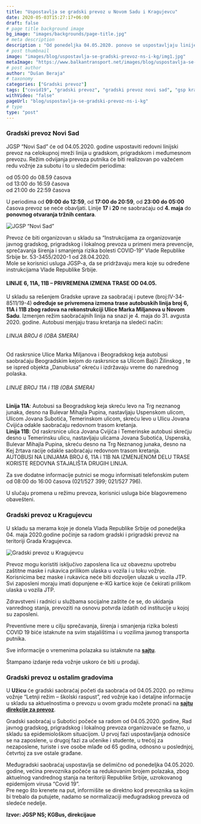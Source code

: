```yaml
---
title: "Uspostavlja se gradski prevoz u Novom Sadu i Kragujevcu"
date: 2020-05-03T15:27:17+06:00
draft: false
# page title background image
bg_image: "images/backgrounds/page-title.jpg"
# meta description
description : "Od ponedeljka 04.05.2020. ponovo se uspostavljaju linije gradskog prevoza u Novom Sadu i Kragujevcu, uspostavljaju se i prvi polasci na međugradskim linijama u Srbiji."
# post thumbnail
image: "images/blog/uspostavlja-se-gradski-prevoz-ns-i-kg/img1.jpg"
metaImage: "https://www.balkantransport.net/images/blog/uspostavlja-se-gradski-prevoz-ns-i-kg/img1.jpg"
# post author
author: "Dušan Beraja"
# taxonomy
categories: ["Gradski prevoz"]
tags: ["covid19", "gradski prevoz", "gradski prevoz novi sad", "gsp kragujevac", "gsp subotica", "gsp užice", "međugradski prevoz", "javni prevoz"]
withVideo: "false"
pageUrl: "blog/uspostavlja-se-gradski-prevoz-ns-i-kg"
# type
type: "post"
---
```


### Gradski prevoz Novi Sad

JGSP “Novi Sad” će od 04.05.2020. godine uspostaviti redovni linijski prevoz na celokupnoj mreži linija u gradskom, prigradskom i međumesnom prevozu. Režim odvijanja prevoza putnika će biti realizovan po važećem redu vožnje za subotu i to u sledećim periodima:

od 05:00 do 08.59 časova\
od 13:00 do 16:59 časova\
od 21:00 do 22:59 časova

U periodima od **09:00 do 12:59**, od **17:00 do 20:59**, od **23:00 do 05:00** časova prevoz se neće obavljati.
Linije **17** i **20** ne saobraćaju od **4. maja** do **ponovnog otvaranja tržnih centara**.

![JGSP “Novi Sad”](/images/blog/uspostavlja-se-gradski-prevoz-ns-i-kg/img2.jpg "JGSP “Novi Sad”")

Prevoz će biti organizovan u skladu sa “Instrukcijama za organizovanje javnog gradskog, prigradskog i lokalnog prevoza u primeni mera prevencije, sprečavanja širenja i smanjenja rizika bolesti COVID-19“ Vlade Republike Srbije br. 53-3455/2020-1 od 28.04.2020.\
Mole se korisnici usluga JGSP-a, da se pridržavaju mera koje su određene instrukcijama Vlade Republike Srbije.

#### LINIJE 6, 11A, 11B – PRIVREMENA IZMENA TRASE OD 04.05.

U skladu sa rešenjem Gradske uprave za saobraćaj i puteve (broj:IV-34-8511/19-4) **određuje se privremena izmena trase autobuskih linija broj 6, 11A i 11B zbog radova na rekonstrukciji Ulice Marka Miljanova u Novom Sadu**. Izmenjen režim saobraćajnih linija na snazi je 4. maja do 31. avgusta 2020. godine. Autobusi menjaju trasu kretanja na sledeći način:

###### LINIJA BROJ 6 (OBA SMERA)

Od raskrsnice Ulice Marka Miljanova i Beogradskog keja autobusi saobraćaju Beogradskim kejom do raskrsnice sa Ulicom Bajči Žilinskog , te se ispred objekta „Danubiusa“ okreću i izdržavaju vreme do narednog polaska.

###### LINIJE BROJ 11A i 11B (OBA SMERA)

**Linija 11A**: Autobusi sa Beogradskog keja skreću levo na Trg neznanog junaka, desno na Bulevar Mihajla Pupina, nastavljaju Uspenskom ulicom, Ulicom Jovana Subotića, Temerinskom ulicom, skreću levo u Ulicu Jovana Cvijića odakle saobraćaju redovnom trasom kretanja.\
**Linija 11B**: Od raskrsnice ulica Jovana Cvijića i Temerinske autobusi skrećju desno u Temerinsku ulicu, nastavljaju ulicama Jovana Subotića, Uspenska, Bulevar Mihajla Pupina, skreću desno na Trg Neznanog junaka, desno na Kej žrtava racije odakle saobraćaju redovnom trasom kretanja.\
AUTOBUSI NA LINIJAMA BROJ 6, 11A i 11B NA IZMENJENOM DELU TRASE KORISTE REDOVNA STAJALIŠTA DRUGIH LINIJA.

Za sve dodatne informacije putnici se mogu informisati telefonskim putem od 08:00 do 16:00 časova (021/527 399; 021/527 796).

U slučaju promena u režimu prevoza, korisnici usluga biće blagovremeno obavešteni.

### Gradski prevoz u Kragujevcu

U skladu sa merama koje je donela Vlada Republike Srbije od ponedeljka 04. maja 2020.godine počinje sa radom gradski i prigradski prevoz na teritoriji Grada Kragujevca.

![Gradski prevoz u Kragujevcu](/images/blog/uspostavlja-se-gradski-prevoz-ns-i-kg/img3.jpg "Gradski prevoz u Kragujevcu")

Prevoz mogu koristiti isključivo zaposlena lica uz obaveznu upotrebu zaštitne maske i rukavica prilikom ulaska u vozila i u toku vožnje. Korisnicima bez maske i rukavica neće biti dozvoljen ulazak u vozila JTP. Svi zaposleni moraju imati dopunjene e-KG kartice koje će čekirati prilikom ulaska u vozila JTP.

Zdravstveni i radnici u službama socijalne zaštite će se, do ukidanja vanrednog stanja, prevoziti na osnovu potvrda izdatih od institucije u kojoj su zaposleni.

Preventivne mere u cilju sprečavanja, širenja i smanjenja rizika bolesti COVID 19 biće istaknute na svim stajalištima i u vozilima javnog transporta putnika.

Sve informacije o vremenima polazaka su istaknute na **[sajtu](https://www.kgbus.rs/red-voznje)**.

Štampano izdanje reda vožnje uskoro će biti u prodaji.

### Gradski prevoz u ostalim gradovima

U **Užicu** će gradski saobraćaj početi da saobraća od 04.05.2020. po režimu vožnje “Letnji režim – školski raspust”, red vožnje kao i detaljne informacije u skladu sa aktuelnostima o prevozu u ovom gradu možete pronaći na **[sajtu direkcije za prevoz](http://www.uerazvoj.uzice.rs/od-ponedeljka-4-maja-krece-javni-gradski-i-prigradski-prevoz-na-teritoriji-grada-uzica/)**.

Gradski saobraćaj u Subotici počeće sa radom od 04.05.2020. godine, Rad javnog gradskog, prigradskog i lokalnog prevoza organizovaće se fazno, u skladu sa epidemiološkom situacijom. U prvoj fazi uspostavljanja odnosiće se na zaposlene, u drugoj fazi za učenike i studente, u trećoj za nezaposlene, turiste i sve osobe mlađe od 65 godina, odnosno u poslednjoj, četvrtoj za sve ostale građane.

Međugradski saobraćaj uspostavlja se delimično od ponedeljka 04.05.2020. godine, većina prevoznika počeće sa redukovanim brojem polazaka, zbog aktuelnog vandrednog stanja na teritoriji Republike Srbije, uzrokovanog epidemijom virusa “Covid 19”.\
Pre nego što krenete na put, informišite se direktno kod prevoznika sa kojim bi trebalo da putujete, nadamo se normalizaciji međugradskog prevoza od sledeće nedelje.

**Izvor: JGSP NS; KGBus, direkcijaue**

